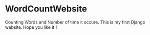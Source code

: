 # WordCountWebsite
Counting Words and Number of time it occure.
This is my first Django website.
Hope you like it !

